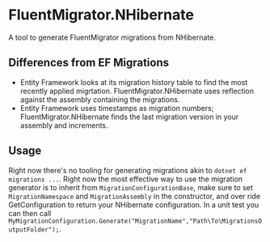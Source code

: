 # FluentMigrator.NHibernate
A tool to generate FluentMigrator migrations from NHibernate. 

## Differences from EF Migrations
*  Entity Framework looks at its migration history table to find the most recently applied migrtation.  FluentMigrator.NHibernate uses reflection against the assembly containing the migrations. 
*  Entity Framework uses timestamps as migration numbers; FluentMigrator.NHibernate finds the last migration version in your assembly and increments.

## Usage
Right now there's no tooling for generating migrations akin to `dotnet ef migrations ...`. Right now the most effective way to use the migration generator is to inherit from `MigrationConfigurationBase`, make sure to set `MigrationNamespace` and `MigrationAssembly` in the constructor, and over ride GetConfiguration to return your NHibernate configuration. In a unit test you can then call `MyMigrationConfiguration.Generate("MigrationName","Path\To\MigrationsOutputFolder");`.


